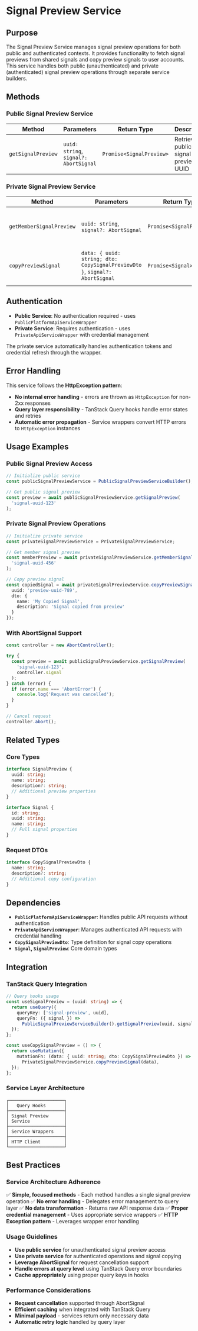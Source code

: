# Signal Preview Service

## Purpose

The Signal Preview Service manages signal preview operations for both public and authenticated contexts. It provides functionality to fetch signal previews from shared signals and copy preview signals to user accounts. This service handles both public (unauthenticated) and private (authenticated) signal preview operations through separate service builders.

## Methods

### Public Signal Preview Service

| Method | Parameters | Return Type | Description |
|--------|------------|-------------|-------------|
| `getSignalPreview` | `uuid: string`, `signal?: AbortSignal` | `Promise<SignalPreview>` | Retrieves a public signal preview by UUID |

### Private Signal Preview Service

| Method | Parameters | Return Type | Description |
|--------|------------|-------------|-------------|
| `getMemberSignalPreview` | `uuid: string`, `signal?: AbortSignal` | `Promise<SignalPreview>` | Retrieves a signal preview for authenticated members |
| `copyPreviewSignal` | `data: { uuid: string; dto: CopySignalPreviewDto }`, `signal?: AbortSignal` | `Promise<Signal>` | Copies a preview signal to the user's account |

## Authentication

- **Public Service**: No authentication required - uses `PublicPlatformApiServiceWrapper`
- **Private Service**: Requires authentication - uses `PrivateApiServiceWrapper` with credential management

The private service automatically handles authentication tokens and credential refresh through the wrapper.

## Error Handling

This service follows the **HttpException pattern**:
- **No internal error handling** - errors are thrown as `HttpException` for non-2xx responses
- **Query layer responsibility** - TanStack Query hooks handle error states and retries
- **Automatic error propagation** - Service wrappers convert HTTP errors to `HttpException` instances

## Usage Examples

### Public Signal Preview Access

```typescript
// Initialize public service
const publicSignalPreviewService = PublicSignalPreviewServiceBuilder();

// Get public signal preview
const preview = await publicSignalPreviewService.getSignalPreview(
  'signal-uuid-123'
);
```

### Private Signal Preview Operations

```typescript
// Initialize private service
const privateSignalPreviewService = PrivateSignalPreviewService;

// Get member signal preview
const memberPreview = await privateSignalPreviewService.getMemberSignalPreview(
  'signal-uuid-456'
);

// Copy preview signal
const copiedSignal = await privateSignalPreviewService.copyPreviewSignal({
  uuid: 'preview-uuid-789',
  dto: {
    name: 'My Copied Signal',
    description: 'Signal copied from preview'
  }
});
```

### With AbortSignal Support

```typescript
const controller = new AbortController();

try {
  const preview = await publicSignalPreviewService.getSignalPreview(
    'signal-uuid-123',
    controller.signal
  );
} catch (error) {
  if (error.name === 'AbortError') {
    console.log('Request was cancelled');
  }
}

// Cancel request
controller.abort();
```

## Related Types

### Core Types
```typescript
interface SignalPreview {
  uuid: string;
  name: string;
  description?: string;
  // Additional preview properties
}

interface Signal {
  id: string;
  uuid: string;
  name: string;
  // Full signal properties
}
```

### Request DTOs
```typescript
interface CopySignalPreviewDto {
  name: string;
  description?: string;
  // Additional copy configuration
}
```

## Dependencies

- **`PublicPlatformApiServiceWrapper`**: Handles public API requests without authentication
- **`PrivateApiServiceWrapper`**: Manages authenticated API requests with credential handling
- **`CopySignalPreviewDto`**: Type definition for signal copy operations
- **`Signal`, `SignalPreview`**: Core domain types

## Integration

### TanStack Query Integration

```typescript
// Query hooks usage
const useSignalPreview = (uuid: string) => {
  return useQuery({
    queryKey: ['signal-preview', uuid],
    queryFn: ({ signal }) => 
      PublicSignalPreviewServiceBuilder().getSignalPreview(uuid, signal),
  });
};

const useCopySignalPreview = () => {
  return useMutation({
    mutationFn: (data: { uuid: string; dto: CopySignalPreviewDto }) =>
      PrivateSignalPreviewService.copyPreviewSignal(data),
  });
};
```

### Service Layer Architecture

```
┌─────────────────────┐
│   Query Hooks       │
├─────────────────────┤
│ Signal Preview      │
│ Service             │
├─────────────────────┤
│ Service Wrappers    │
├─────────────────────┤
│ HTTP Client         │
└─────────────────────┘
```

## Best Practices

### Service Architecture Adherence

✅ **Simple, focused methods** - Each method handles a single signal preview operation
✅ **No error handling** - Delegates error management to query layer
✅ **No data transformation** - Returns raw API response data
✅ **Proper credential management** - Uses appropriate service wrappers
✅ **HTTP Exception pattern** - Leverages wrapper error handling

### Usage Guidelines

- **Use public service** for unauthenticated signal preview access
- **Use private service** for authenticated operations and signal copying
- **Leverage AbortSignal** for request cancellation support
- **Handle errors at query level** using TanStack Query error boundaries
- **Cache appropriately** using proper query keys in hooks

### Performance Considerations

- **Request cancellation** supported through AbortSignal
- **Efficient caching** when integrated with TanStack Query
- **Minimal payload** - services return only necessary data
- **Automatic retry logic** handled by query layer